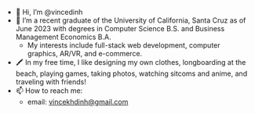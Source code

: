 - 👋 Hi, I’m @vincedinh
- 🌱 I’m a recent graduate of the University of California, Santa Cruz as of June 2023 with degrees in Computer Science B.S. and Business Management Economics B.A.
  - My interests include full-stack web development, computer graphics, AR/VR, and e-commerce.
- 🖍 In my free time, I like designing my own clothes, longboarding at the beach, playing games, taking photos, watching sitcoms and anime, and traveling with  friends!
- 📫 How to reach me:
  - email: vincekhdinh@gmail.com

<!---
vincedinh/vincedinh is a ✨ special ✨ repository because its `README.md` (this file) appears on your GitHub profile.
You can click the Preview link to take a look at your changes.
--->
